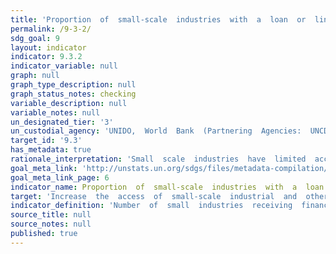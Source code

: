 ```yaml
---
title: 'Proportion  of  small-scale  industries  with  a  loan  or  line  of  credit'
permalink: /9-3-2/
sdg_goal: 9
layout: indicator
indicator: 9.3.2
indicator_variable: null
graph: null
graph_type_description: null
graph_status_notes: checking
variable_description: null
variable_notes: null
un_designated_tier: '3'
un_custodial_agency: 'UNIDO,  World  Bank  (Partnering  Agencies:  UNCDF)'
target_id: '9.3'
has_metadata: true
rationale_interpretation: 'Small  scale  industries  have  limited  access  to  financial  services,  whereas  their  need  to  loan  is  acute.  This  indicator  shows  how  widely  financial  institutions  are  serving  the  small  industries.  This  indicators  together  with  suggested  indicator  1  reflects  the  main  message  of  target  9,  3  which  intends  to  balance  the  contribution  of  small  industry  to  their  access  to  financial  services.'
goal_meta_link: 'http://unstats.un.org/sdgs/files/metadata-compilation/Metadata-Goal-9.pdf'
goal_meta_link_page: 6
indicator_name: Proportion  of  small-scale  industries  with  a  loan  or  line  of  credit
target: 'Increase  the  access  of  small-scale  industrial  and  other  enterprises,  in  particular  in  developing  countries,  to  financial  services,  including  affordable  credit,  and  their  integration  into  value  chains  and  markets.'
indicator_definition: 'Number  of  small  industries  receiving  financial  services  is  presented  in  percentage  of  the  total  number  of  small  industries.'
source_title: null
source_notes: null
published: true  
---
```


